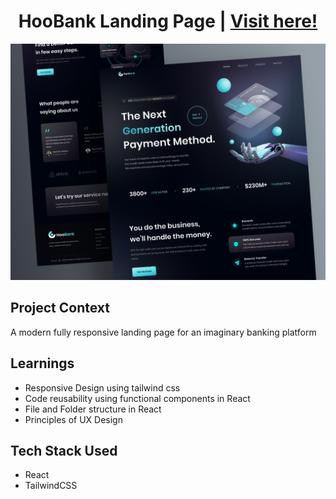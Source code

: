 <h1 align='center'> HooBank Landing Page | <a href='https://hoobank-landing-page-six.vercel.app/'>Visit here!</a></h1>

![Banner](./src/assets/Banner.png)

## Project Context

A modern fully responsive landing page for an imaginary banking platform

## Learnings

- Responsive Design using tailwind css
- Code reusability using functional components in React
- File and Folder structure in React
- Principles of UX Design

## Tech Stack Used

- React
- TailwindCSS
